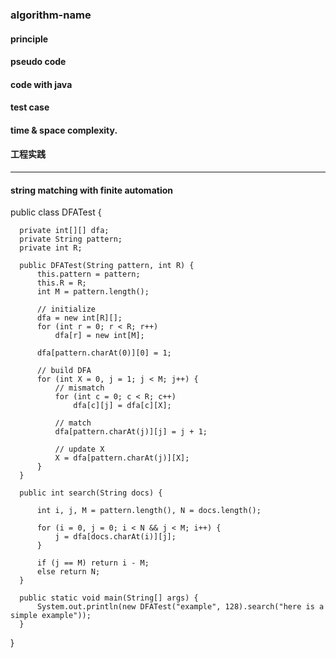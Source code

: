### algorithm-name

#### principle

#### pseudo code

#### code with java


#### test case


#### time & space complexity.

#### 工程实践

---

#### string matching with finite automation

  public class DFATest {

      private int[][] dfa;
      private String pattern;
      private int R;

      public DFATest(String pattern, int R) {
          this.pattern = pattern;
          this.R = R;
          int M = pattern.length();

          // initialize
          dfa = new int[R][];
          for (int r = 0; r < R; r++)
              dfa[r] = new int[M];

          dfa[pattern.charAt(0)][0] = 1;

          // build DFA
          for (int X = 0, j = 1; j < M; j++) {
              // mismatch
              for (int c = 0; c < R; c++)
                  dfa[c][j] = dfa[c][X];

              // match
              dfa[pattern.charAt(j)][j] = j + 1;

              // update X
              X = dfa[pattern.charAt(j)][X];
          }
      }

      public int search(String docs) {

          int i, j, M = pattern.length(), N = docs.length();

          for (i = 0, j = 0; i < N && j < M; i++) {
              j = dfa[docs.charAt(i)][j];
          }

          if (j == M) return i - M;
          else return N;
      }

      public static void main(String[] args) {
          System.out.println(new DFATest("example", 128).search("here is a simple example"));
      }
  }
